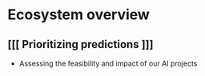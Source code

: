 # Ecosystem overview

## [[[ Prioritizing predictions ]]]

- Assessing the feasibility and impact of our AI projects

